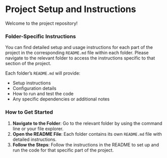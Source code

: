 # Project Setup and Instructions

Welcome to the project repository!

### **Folder-Specific Instructions**

You can find detailed setup and usage instructions for each part of the project in the corresponding `README.md` file within each folder. Please navigate to the relevant folder to access the instructions specific to that section of the project.

Each folder’s `README.md` will provide:

- Setup instructions
- Configuration details
- How to run and test the code
- Any specific dependencies or additional notes

### **How to Get Started**

1. **Navigate to the Folder**: Go to the relevant folder by using the command line or your file explorer.
2. **Open the README File**: Each folder contains its own `README.md` file with detailed instructions.
3. **Follow the Steps**: Follow the instructions in the README to set up and run the code for that specific part of the project.

